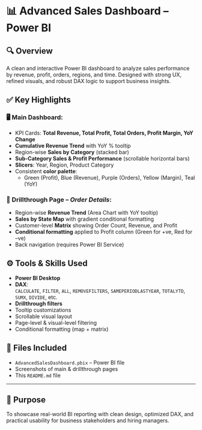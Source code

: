 # 📊 Advanced Sales Dashboard – Power BI
## 🔍 Overview
A clean and interactive Power BI dashboard to analyze sales performance by revenue, profit, orders, regions, and time. Designed with strong UX, refined visuals, and robust DAX logic to support business insights.

## ✅ Key Highlights

### 🖥️ Main Dashboard:
- KPI Cards: **Total Revenue, Total Profit, Total Orders, Profit Margin, YoY Change**
- **Cumulative Revenue Trend** with YoY % tooltip
- Region-wise **Sales by Category** (stacked bar)
- **Sub-Category Sales & Profit Performance** (scrollable horizontal bars)
- **Slicers**: Year, Region, Product Category
- Consistent **color palette**:  
  - Green (Profit), Blue (Revenue), Purple (Orders), Yellow (Margin), Teal (YoY)

### 🔎 Drillthrough Page – *Order Details*:
- Region-wise **Revenue Trend** (Area Chart with YoY tooltip)
- **Sales by State Map** with gradient conditional formatting
- Customer-level **Matrix** showing Order Count, Revenue, and Profit
- **Conditional formatting** applied to Profit column (Green for +ve, Red for –ve)
- Back navigation (requires Power BI Service)
  
## ⚙️ Tools & Skills Used
- **Power BI Desktop**
- **DAX**:  
  `CALCULATE`, `FILTER`, `ALL`, `REMOVEFILTERS`, `SAMEPERIODLASTYEAR`, `TOTALYTD`, `SUMX`, `DIVIDE`, etc.
- **Drillthrough filters**
- Tooltip customizations
- Scrollable visual layout
- Page-level & visual-level filtering
- Conditional formatting (map + matrix)

## 📂 Files Included

- `AdvancedSalesDashboard.pbix` – Power BI file
- Screenshots of main & drillthrough pages
- This `README.md` file

---

## 🎯 Purpose

To showcase real-world BI reporting with clean design, optimized DAX, and practical usability for business stakeholders and hiring managers.
